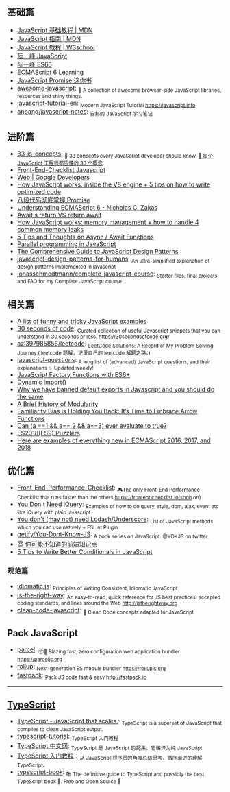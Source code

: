 ## 基础篇

- [JavaScript 基础教程 | MDN](https://developer.mozilla.org/zh-CN/docs/Web/JavaScript)
- [JavaScript 指南 | MDN](https://developer.mozilla.org/zh-CN/docs/Web/JavaScript/Guide)
- [JavaScript 教程 | W3school](https://www.w3school.com.cn/js/index.asp)
- [阮一峰 JavaScript](http://javascript.ruanyifeng.com)
- [阮一峰 ES66](http://es6.ruanyifeng.com)
- [ECMAScript 6 Learning](https://github.com/ericdouglas/ES6-Learning)
- [JavaScript Promise 迷你书](https://github.com/liubin/promises-book/)
- [awesome-javascript](https://github.com/sorrycc/awesome-javascript): <sub>🐢 A collection of awesome browser-side JavaScript libraries, resources and shiny things.</sub>
- [javascript-tutorial-en](https://github.com/javascript-tutorial/en.javascript.info): <sub>Modern JavaScript Tutorial https://javascript.info</sub>
- [anbang/javascript-notes](https://github.com/anbang/javascript-notes): <sub>安邦的 JavaScript 学习笔记</sub>

## 进阶篇

- [33-js-concepts](https://github.com/leonardomso/33-js-concepts): <sub>📜 33 concepts every JavaScript developer should know. [📜 每个 JavaScript 工程师都应懂的 33 个概念](https://github.com/stephentian/33-js-concepts). </sub>
- [Front-End-Checklist Javascript](https://github.com/thedaviddias/Front-End-Checklist#javascript)
- [Web | Google Developers](https://developers.google.com/web/)
- [How JavaScript works: inside the V8 engine + 5 tips on how to write optimized code](https://blog.sessionstack.com/how-javascript-works-inside-the-v8-engine-5-tips-on-how-to-write-optimized-code-ac089e62b12e)
- [八段代码彻底掌握 Promise](https://juejin.im/post/597724c26fb9a06bb75260e8)
- [Understanding ECMAScript 6 - Nicholas C. Zakas](https://leanpub.com/understandinges6/read)
- [Await s return VS return await](https://jakearchibald.com/2017/await-vs-return-vs-return-await/)
- [How JavaScript works: memory management + how to handle 4 common memory leaks](https://blog.sessionstack.com/how-javascript-works-memory-management-how-to-handle-4-common-memory-leaks-3f28b94cfbec)
- [5 Tips and Thoughts on Async / Await Functions](https://start.jcolemorrison.com/5-tips-and-thoughts-on-async-await-functions/)
- [Parallel programming in JavaScript](https://itnext.io/achieving-parallelism-in-javascript-using-web-workers-8f921f2d26db)
- [The Comprehensive Guide to JavaScript Design Patterns](https://www.toptal.com/javascript/comprehensive-guide-javascript-design-patterns)
- [javascript-design-patterns-for-humans](https://github.com/sohamkamani/javascript-design-patterns-for-humans): <sub>An ultra-simplified explanation of design patterns implemented in javascript</sub>
- [jonasschmedtmann/complete-javascript-course](https://github.com/jonasschmedtmann/complete-javascript-course): <sub>Starter files, final projects and FAQ for my Complete JavaScript course</sub>

## 相关篇

- [A list of funny and tricky JavaScript examples](https://github.com/denysdovhan/wtfjs#readme)
- [30 seconds of code](https://github.com/Chalarangelo/30-seconds-of-code): <sub>Curated collection of useful Javascript snippets that you can understand in 30 seconds or less. https://30secondsofcode.org/</sub>
- [azl397985856/leetcode](https://github.com/azl397985856/leetcode): <sub>LeetCode Solutions: A Record of My Problem Solving Journey.( leetcode 题解，记录自己的 leetcode 解题之路。)</sub>
- [javascript-questions](https://github.com/lydiahallie/javascript-questions): <sub>A long list of (advanced) JavaScript questions, and their explanations ✨ Updated weekly!</sub>
- [JavaScript Factory Functions with ES6+](https://medium.com/javascript-scene/javascript-factory-functions-with-es6-4d224591a8b1)
- [Dynamic import()](https://developers.google.com/web/updates/2017/11/dynamic-import)
- [Why we have banned default exports in Javascript and you should do the same](https://blog.neufund.org/why-we-have-banned-default-exports-and-you-should-do-the-same-d51fdc2cf2ad)
- [A Brief History of Modularity](https://ponyfoo.com/articles/brief-history-of-modularity)
- [Familiarity Bias is Holding You Back: It’s Time to Embrace Arrow Functions](https://medium.com/javascript-scene/familiarity-bias-is-holding-you-back-its-time-to-embrace-arrow-functions-3d37e1a9bb75)
- [Can (a ==1 && a== 2 && a==3) ever evaluate to true?](https://stackoverflow.com/questions/48270127/can-a-1-a-2-a-3-ever-evaluate-to-true)
- [ES2018(ES9) Puzzlers](http://es2018puzzlers.justjavac.com/)
- [Here are examples of everything new in ECMAScript 2016, 2017, and 2018](https://medium.freecodecamp.org/here-are-examples-of-everything-new-in-ecmascript-2016-2017-and-2018-d52fa3b5a70e)

## 优化篇

- [Front-End-Performance-Checklist](https://github.com/thedaviddias/Front-End-Performance-Checklist): <sub>🎮The only Front-End Performance Checklist that runs faster than the others https://frontendchecklist.io(soon on)</sub>
- [You Don't Need jQuery](https://github.com/nefe/You-Dont-Need-jQuery): <sub>Examples of how to do query, style, dom, ajax, event etc like jQuery with plain javascript.</sub>
- [You don't (may not) need Lodash/Underscore](https://github.com/you-dont-need/You-Dont-Need-Lodash-Underscore): <sub>List of JavaScript methods which you can use natively + ESLint Plugin</sub>
- [getify/You-Dont-Know-JS](https://github.com/getify/You-Dont-Know-JS): <sub>A book series on JavaScript. @YDKJS on twitter.</sub>
- [😇 你可能不知道的前端知识点](https://github.com/justjavac/the-front-end-knowledge-you-may-not-know)
- [5 Tips to Write Better Conditionals in JavaScript](https://scotch.io/bar-talk/5-tips-to-write-better-conditionals-in-javascript)

### 规范篇

- [idiomatic.js](https://github.com/rwaldron/idiomatic.js): <sub>Principles of Writing Consistent, Idiomatic JavaScript</sub>
- [js-the-right-way](https://github.com/braziljs/js-the-right-way): <sub>An easy-to-read, quick reference for JS best practices, accepted coding standards, and links around the Web http://jstherightway.org</sub>
- [clean-code-javascript](https://github.com/ryanmcdermott/clean-code-javascript): <sub>🛁 Clean Code concepts adapted for JavaScript </sub>

## Pack JavaScript

- [parcel](https://github.com/parcel-bundler/parcel): <sub>📦🚀 Blazing fast, zero configuration web application bundler https://parceljs.org</sub>
- [rollup](https://github.com/rollup/rollup): <sub>Next-generation ES module bundler https://rollupjs.org</sub>
- [fastpack](https://github.com/fastpack/fastpack): <sub>Pack JS code fast & easy http://fastpack.io</sub>

---

## [TypeScript](https://github.com/Microsoft/TypeScript)

- [TypeScript - JavaScript that scales.](http://www.typescriptlang.org/): <sub>TypeScript is a superset of JavaScript that compiles to clean JavaScript output. </sub>
- [typescript-tutorial](https://github.com/xcatliu/typescript-tutorial): <sub>TypeScript 入门教程</sub>
- [TypeScript 中文网](https://www.tslang.cn/index.html): <sub>TypeScript 是 JavaScript 的超集，它编译为纯 JavaScript</sub>
- [TypeScript 入门教程](https://ts.xcatliu.com/)：<sub>从 JavaScript 程序员的角度总结思考，循序渐进的理解 TypeScript。</sub>
- [typescript-book](https://github.com/basarat/typescript-book): <sub>📚 The definitive guide to TypeScript and possibly the best TypeScript book 📖. Free and Open Source 🌹</sub>
